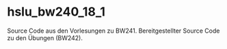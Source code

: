 # hslu_bw240_18_1
Source Code aus den Vorlesungen zu BW241. Bereitgestellter Source Code zu den Übungen (BW242).
